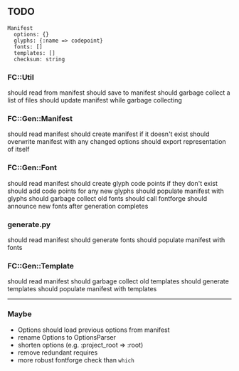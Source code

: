 ## TODO

```
Manifest
  options: {}
  glyphs: {:name => codepoint}
  fonts: []
  templates: []
  checksum: string 
```

### FC::Util

should read from manifest
should save to manifest
should garbage collect a list of files
should update manifest while garbage collecting

### FC::Gen::Manifest

should read manifest
should create manifest if it doesn't exist
should overwrite manifest with any changed options
should export representation of itself

### FC::Gen::Font

should read manifest
should create glyph code points if they don't exist
should add code points for any new glyphs
should populate manifest with glyphs
should garbage collect old fonts
should call fontforge
should announce new fonts after generation completes

### generate.py

should read manifest
should generate fonts
should populate manifest with fonts

### FC::Gen::Template

should read manifest
should garbage collect old templates
should generate templates
should populate manifest with templates

---

### Maybe

* Options should load previous options from manifest
* rename Options to OptionsParser
* shorten options (e.g. :project_root => :root)
* remove redundant requires
* more robust fontforge check than `which`
